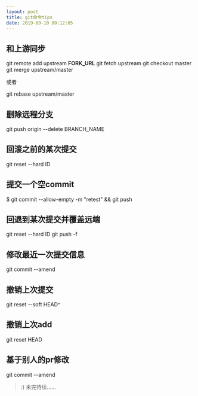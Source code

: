 ```yaml
---
layout: post
title: git命令tips
date: 2019-09-10 00:12:05
---
```


## 和上游同步

git remote add upstream __FORK_URL__
git fetch upstream
git checkout master
git merge upstream/master

或者

git rebase upstream/master

## 删除远程分支

git push origin --delete BRANCH_NAME

## 回滚之前的某次提交

git reset --hard ID

## 提交一个空commit

$ git commit --allow-empty -m "retest" && git push

## 回退到某次提交并覆盖远端

git reset --hard ID
git push -f

## 修改最近一次提交信息

git commit --amend

## 撤销上次提交

git reset --soft HEAD^

## 撤销上次add

git reset HEAD

## 基于别人的pr修改

git commit --amend

> :) 未完待续......
